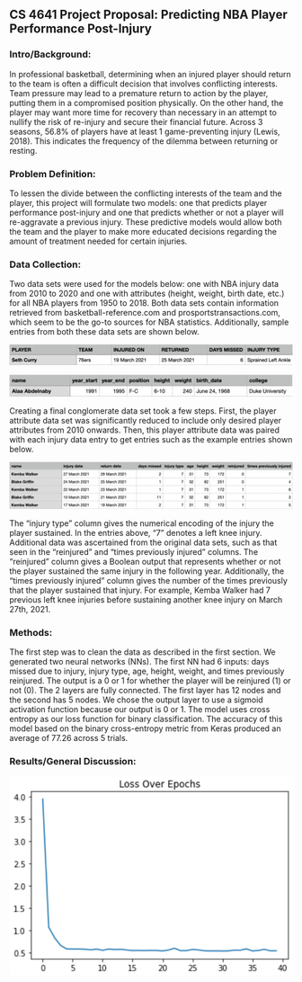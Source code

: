 ## CS 4641 Project Proposal: Predicting NBA Player Performance Post-Injury

### Intro/Background:
In professional basketball, determining when an injured player should return to the team is often a difficult decision that involves conflicting interests. Team pressure may lead to a premature return to action by the player, putting them in a compromised position physically. On the other hand, the player may want more time for recovery than necessary in an attempt to nullify the risk of re-injury and secure their financial future. Across 3 seasons, 56.8% of players have at least 1 game-preventing injury (Lewis, 2018). This indicates the frequency of the dilemma between returning or resting.

### Problem Definition:
To lessen the divide between the conflicting interests of the team and the player, this project will formulate two models: one that predicts player performance post-injury and one that predicts whether or not a player will re-aggravate a previous injury. These predictive models would allow both the team and the player to make more educated decisions regarding the amount of treatment needed for certain injuries.

### Data Collection:
Two data sets were used for the models below: one with NBA injury data from 2010 to 2020 and one with attributes (height, weight, birth date, etc.) for all NBA players from 1950 to 2018. Both data sets contain information retrieved from basketball-reference.com and prosportstransactions.com, which seem to be the go-to sources for NBA statistics. Additionally, sample entries from both these data sets are shown below.

![Data 1](/docs/assets/DataCollection1.png)

![Data 2](/docs/assets/DataCollection2.png)

Creating a final conglomerate data set took a few steps. First, the player attribute data set was significantly reduced to include only desired player attributes from 2010 onwards. Then, this player attribute data was paired with each injury data entry to get entries such as the example entries shown below.

![Data 3](/docs/assets/DataCollection3.png)

The “injury type” column gives the numerical encoding of the injury the player sustained. In the entries above, “7” denotes a left knee injury. Additional data was ascertained from the original data sets, such as that seen in the “reinjured” and “times previously injured” columns. The “reinjured” column gives a Boolean output that represents whether or not the player sustained the same injury in the following year. Additionally, the “times previously injured” column gives the number of the times previously that the player sustained that injury. For example, Kemba Walker had 7 previous left knee injuries before sustaining another knee injury on March 27th, 2021.

### Methods:
The first step was to clean the data as described in the first section. We generated two neural networks (NNs). The first NN had 6 inputs: days missed due to injury, injury type, age, height, weight, and times previously reinjured. The output is a 0 or 1 for whether the player will be reinjured (1) or not (0). The 2 layers are fully connected. The first layer has 12 nodes and the second has 5 nodes. We chose the output layer to use a sigmoid activation function because our output is 0 or 1. The model uses cross entropy as our loss function for binary classification. The accuracy of this model based on the binary cross-entropy metric from Keras produced an average of 77.26 across 5 trials.

### Results/General Discussion:
![Data 4](/docs/assets/loss_over_epochs.png)

